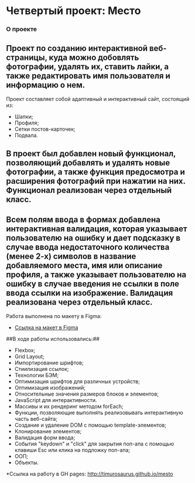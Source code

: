 # Четвертый проект: Место

### О проекте

## Проект по созданию интерактивной веб-страницы, куда можно добовлять фотографии, удалять их, ставить лайки, а также редактировать имя пользователя и информацию о нем.
Проект составляет собой адаптивный и интерактивный сайт, состоящий из:
* Шапки;
* Профиля;
* Сетки постов-карточек;
* Подвала.

## В проект был добавлен новый функционал, позволяющий добавлять и удалять новые фотографии, а также функция предосмотра и расширения фотографий при нажатии на них. Функционал реализован через отдельный класс.
## Всем полям ввода в формах добавлена интерактивная валидация, которая указывает пользователю на ошибку и дает подсказку в случае ввода недостаточного количества (менее 2-х) символов в название добавляемого места, имя или описание профиля, а также указывает пользователю на ошибку в случае введения не ссылки в поле ввода ссылки на изображение. Валидация реализована через отдельный класс.

Работа выполнена по макету в Figma:
* [Ссылка на макет в Figma](https://www.figma.com/file/2cn9N9jSkmxD84oJik7xL7/JavaScript.-Sprint-4?node-id=0%3A1)

##В ходе работы использовались:##
* Flexbox;
* Grid Layout;
* Импортирование шрифтов;
* Стиилизация ссылок;
* Технологии БЭМ;
* Оптимизация шрифтов для различных устройств;
* Оптимизация изображений;
* Относительные значения размеров блоков и элементов;
* JavaScript для интерактивности.
* Массивы и их рендеринг методом forEach;
* Функции, позволяющие выполнять реализовывать интерактивную часть веб-сайта;
* Создание и удаление DOM с помощью template-элементов;
* Клонирование элементов;
* Валидация форм ввода;
* События "keydown" и "click" для закрытия поп-апа с помощью клавиши Esc или клика на подложку поп-апа;
* ООП;
* Объекты.

*Ссылка на работу в GH pages: http://timurosaurus.github.io/mesto

